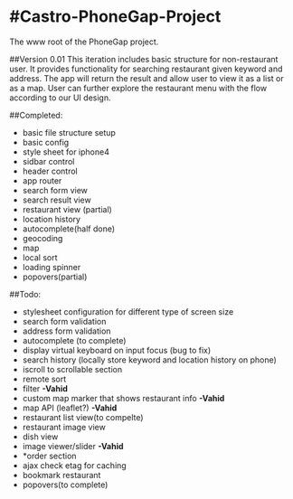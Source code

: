 #Castro-PhoneGap-Project
=======================

The www root of the PhoneGap project.

##Version 0.01
This iteration includes basic structure for non-restaurant user. It provides functionality for searching restaurant given keyword and address. The app will return the result and allow user to view it as a list or as a map. User can further explore the restaurant menu with the flow according to our UI design. 

##Completed:
<ul>
  <li>basic file structure setup</li>
  <li>basic config</li>
  <li>style sheet for iphone4 </li>
  <li>sidbar control </li>
  <li>header control</li>
  <li>app router</li>
  <li>search form view</li>
  <li>search result view</li>
  <li>restaurant view (partial)</li>
  <li>location history</li>
  <li>autocomplete(half done)</li>
  <li>geocoding</li>
  <li>map</li>
  <li>local sort</li>
  <li>loading spinner </li>
  <li>popovers(partial)</li>
</ul>

##Todo:
<ul>
  <li>stylesheet configuration for different type of screen size</li>
  <li>search form validation</li>
  <li>address form validation</li>
  <li>autocomplete (to complete)</li>
  <li>display virtual keyboard on input focus (bug to fix)</li>
  <li>search history (locally store keyword and location history on phone)</li>
  <li>iscroll to scrollable section</li>
  <li>remote sort</li>
  <li>filter <b>-Vahid</b></li>  
  <li>custom map marker that shows restaurant info <b>-Vahid</b></li>
  <li>map API (leaflet?) <b>-Vahid</b></li>  
  <li>restaurant list view(to compelte)</li>
  <li>restaurant image view</li>
  <li>dish view</li>
  <li>image viewer/slider <b>-Vahid</b></li> 
  <li>*order section</li>
  <li>ajax check etag for caching</li>
  <li>bookmark restaurant</li> 
  <li>popovers(to complete)</li> 
</ul>
